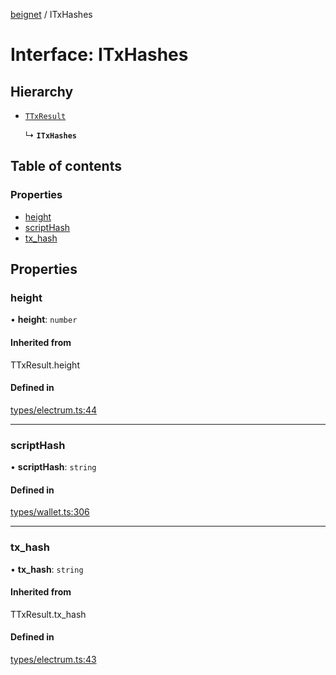[beignet](../README.md) / ITxHashes

# Interface: ITxHashes

## Hierarchy

- [`TTxResult`](../README.md#ttxresult)

  ↳ **`ITxHashes`**

## Table of contents

### Properties

- [height](ITxHashes.md#height)
- [scriptHash](ITxHashes.md#scripthash)
- [tx\_hash](ITxHashes.md#tx_hash)

## Properties

### height

• **height**: `number`

#### Inherited from

TTxResult.height

#### Defined in

[types/electrum.ts:44](https://github.com/synonymdev/beignet/blob/05d5011/src/types/electrum.ts#L44)

___

### scriptHash

• **scriptHash**: `string`

#### Defined in

[types/wallet.ts:306](https://github.com/synonymdev/beignet/blob/05d5011/src/types/wallet.ts#L306)

___

### tx\_hash

• **tx\_hash**: `string`

#### Inherited from

TTxResult.tx\_hash

#### Defined in

[types/electrum.ts:43](https://github.com/synonymdev/beignet/blob/05d5011/src/types/electrum.ts#L43)
